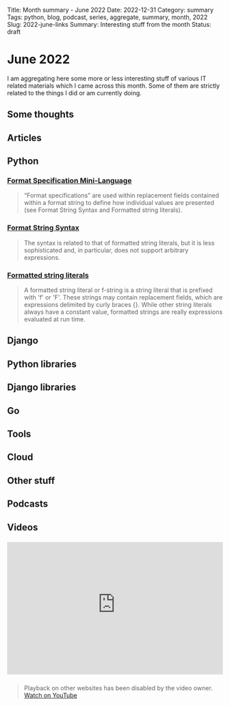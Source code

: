 Title: Month summary - June 2022
Date: 2022-12-31
Category: summary
Tags: python, blog, podcast, series, aggregate, summary, month, 2022
Slug: 2022-june-links
Summary: Interesting stuff from the month
Status: draft

# June 2022

I am aggregating here some more or less interesting stuff of various IT related materials which I came across this month.
Some of them are strictly related to the things I did or am currently doing.

## Some thoughts

## Articles

## Python

### [Format Specification Mini-Language](https://docs.python.org/3/library/string.html#format-specification-mini-language)

> “Format specifications” are used within replacement fields contained within a format string to define how individual values are presented (see Format String Syntax and Formatted string literals).

### [Format String Syntax](https://docs.python.org/3/library/string.html#format-string-syntax)

> The syntax is related to that of formatted string literals, but it is less sophisticated and, in particular, does not support arbitrary expressions.

### [Formatted string literals](https://docs.python.org/3/reference/lexical_analysis.html#f-strings)

> A formatted string literal or f-string is a string literal that is prefixed with 'f' or 'F'. These strings may contain replacement fields, which are expressions delimited by curly braces {}. While other string literals always have a constant value, formatted strings are really expressions evaluated at run time.

## Django

## Python libraries

## Django libraries

## Go

## Tools

## Cloud

## Other stuff

## Podcasts

## Videos

### [](https://www.youtube.com/watch?v=VIDEO_ID)

<div class="videoWrapper" style="height:0; padding-bottom:56.25%; padding-top:25px; position:relative" height="0">
    <iframe style="position:absolute; top:0; width:100%" height="100%" width="100%" src="https://www.youtube-nocookie.com/embed/VIDEO_ID" frameborder="0" allow="accelerometer; autoplay; encrypted-media; gyroscope; picture-in-picture" allowfullscreen></iframe>
</div>

### [](https://www.youtube.com/watch?v=VIDEO_ID)

> Playback on other websites has been disabled by the video owner. [Watch on YouTube](https://www.youtube.com/watch?v=VIDEO_ID)
